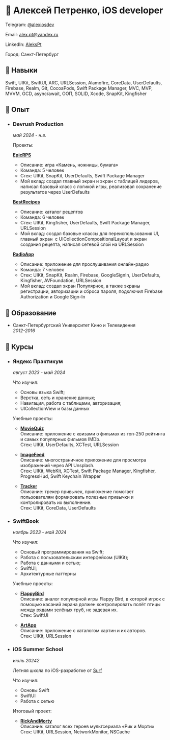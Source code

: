 # 👋 Алексей Петренко, iOS developer #
Telegram: [@alexiosdev](https://t.me/alexiosdev)​

Email: alex.pt@yandex.ru

LinkedIn: [AleksPt](https://www.linkedin.com/in/alekspt/)​

Город: Санкт-Петербург

## 📌 Навыки ##
Swift, UIKit, SwiftUI, ARC, URLSession, Alamofire, CoreData, UserDefaults, Firebase, Realm, Git, CocoaPods, Swift Package Manager, MVC, MVP, MVVM, GCD, async/await, ООП, SOLID, Xcode, SnapKit, Kingfisher

## 📌 Опыт ##
+ ### Devrush Production ###
  *май 2024 - н.в.*

  Проекты:
  
  [**EpicRPS**](https://github.com/AleksPt/EpicRPS)
  + Описание: игра «Камень, ножницы, бумага»
  + Команда: 5 человек
  + Стек: UIKit, SnapKit, UserDefaults, Swift Package Manager
  + Мой вклад: создал главный экран и экран с таблицей лидеров, написал базовый класс с логикой игры, реализовал сохранение результатов через UserDefaults

  [**BestRecipes**](https://github.com/AleksPt/BestRecipes)
  + Описание: каталог рецептов
  + Команда: 6 человек
  + Стек: UIKit, Kingfisher, UserDefaults, Swift Package Manager, URLSession
  + Мой вклад: создал базовые классы для переиспользования UI, главный экран  c UICollectionCompositionalLayout и экран создания рецепта, написал сетевой слой на URLSession

  [**RadioApp**](https://github.com/AleksPt/RadioApp)
  + Описание: приложение для прослушивания онлайн-радио
  + Команда: 7 человек
  + Стек: UIKit, SnapKit, Realm, Firebase, GoogleSignIn, UserDefaults, Kingfisher, AVFoundation, URLSession
  + Мой вклад: создал экран Популярное, а также экраны регистрации, авторизации и сброса пароля, подключил Firebase Authorization и Google Sign-In

## 📌 Образование ##

+ Санкт-Петербургский Университет Кино и Телевидения\
  *2012-2016*

## 📌 Курсы ##

+ ### Яндекс Практикум ###
  *август 2023 - май 2024*

  Что изучил:
  + Основы языка Swift;
  + Верстка, сеть и хранение данных;
  + Навигация, работа с таблицами, авторизация;
  + UICollectionView и базы данных
 
  Учебные проекты:
  + [**MovieQuiz**](https://github.com/AleksPt/MovieQuiz)\
    Описание: приложение с квизами о фильмах из топ-250 рейтинга и самых популярных фильмов IMDb.\
    Стек: UIKit, UserDefaults, XCTest, URLSession

  + [**ImageFeed**](https://github.com/AleksPt/ImageFeed)\
    Описание: многостраничное приложение для просмотра изображений через API Unsplash.\
    Стек: UIKit, WebKit, XCTest, Swift Package Manager, Kingfisher, ProgressHud, Swift Keychain Wrapper

  + [**Tracker**](https://github.com/AleksPt/Tracker)\
    Описание: трекер привычек, приложение помогает пользователям формировать полезные привычки и контролировать их выполнение.\
    Стек: UIKit, CoreData, UserDefaults

+ ### SwiftBook ###
  *ноябрь 2023 - май 2024*

  Что изучил:
  + Основый программирования на Swift;
  + Работа с пользовательским интерфейсом (UIKit);
  + Работа с данными и сетью;
  + SwiftUI;
  + Архитектурные паттерны
  
  Учебные проекты:
  + [**FlappyBird**](https://github.com/AleksPt/FlappyBird)\
    Описание: аналог популярной игры Flappy Bird, в которой игрок с помощью касаний экрана должен контролировать полёт птицы между рядами зелёных труб, не задевая их.\
    Стек: SwiftUI

  + [**ArtApp**](https://github.com/AleksPt/ArtApp)\
    Описание: приложение с каталогом картин и их авторов.\
    Стек: UIKit, URLSession

+ ### iOS Summer School ###
  *июль 20242*

  Летняя школа по iOS-разработке от [Surf](https://career.habr.com/companies/surf)

  Что изучил:
  + Основы Swift
  + SwiftUI
  + Работа с сетью
 
  Итоговый проект:
  + [**RickAndMorty**](https://github.com/AleksPt/RickAndMorty)\
    Описание: каталог всех героев мультсериала «Рик и Морти»\
    Стек: UIKit, URLSession, NetworkMonitor, NSCache
